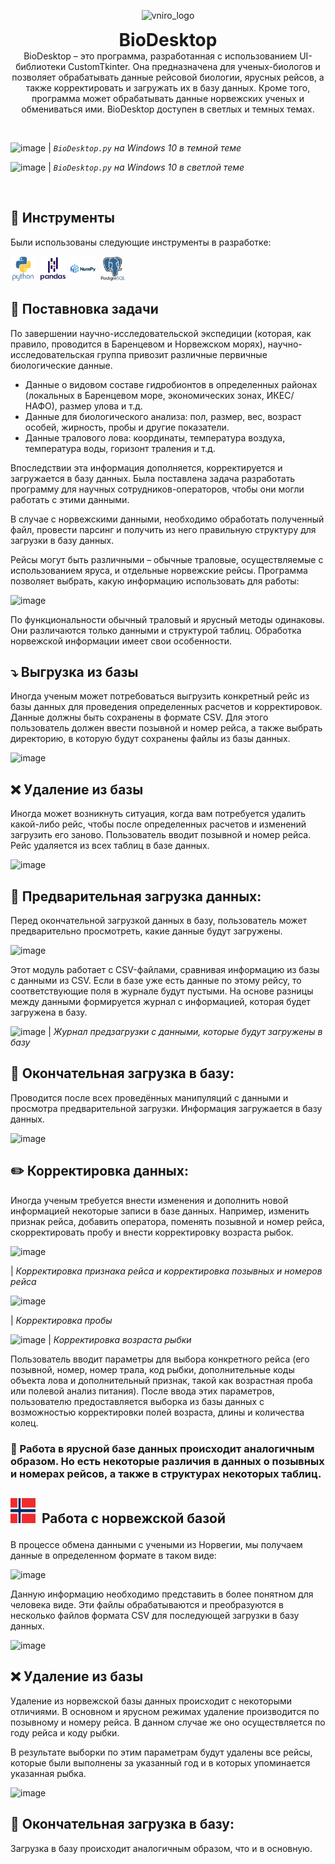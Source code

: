 <p align="center">
  
  <div id="header" align="center">
    
  ![vniro_logo](https://github.com/Leeralim/BioDesktop/assets/49206103/8d771b81-2e45-41d7-ab60-a1cf79e161cf)
  
  </div>
    
  <h1 align="center" style="margin: 0 auto 0 auto;">BioDesktop</h1>
  <p align="center" style="margin: 0 auto 0 auto;">BioDesktop – это программа, разработанная с использованием UI-библиотеки CustomTkinter. Она предназначена для ученых-биологов и позволяет обрабатывать данные рейсовой биологии, ярусных рейсов, а также корректировать и загружать их в базу данных. Кроме того, программа может обрабатывать данные норвежских ученых и обмениваться ими. BioDesktop доступен в светлых и темных темах.</p>
</p>

<br>

![image](https://github.com/Leeralim/BioDesktop/assets/49206103/0e9a96cd-df40-43fa-994d-769c414427e2)
| _`BioDesktop.py` на Windows 10 в темной теме_

![image](https://github.com/Leeralim/BioDesktop/assets/49206103/08fe7f4f-a777-4c18-b3ac-79b2bb99ce96)
| _`BioDesktop.py` на Windows 10 в светлой теме_

<br>


## 🔨 Инструменты
Были использованы следующие инструменты в разработке:
<div>
  <img src="https://github.com/devicons/devicon/blob/master/icons/python/python-original-wordmark.svg" title="Python" alt="Python" width="40" height="40"/>&nbsp;
  <img src="https://github.com/devicons/devicon/blob/master/icons/pandas/pandas-original-wordmark.svg" title="Pandas" alt="Pandas" width="40" height="40"/>&nbsp;
  <img src="https://github.com/devicons/devicon/blob/master/icons/numpy/numpy-original-wordmark.svg" title="Numpy" alt="Numpy" width="40" height="40"/>&nbsp;
  <img src="https://github.com/devicons/devicon/blob/master/icons/postgresql/postgresql-original-wordmark.svg" title="Postgresql" alt="Postgresql" width="40" height="40"/>&nbsp;
</div>


## 📝 Поставновка задачи
По завершении научно-исследовательской экспедиции (которая, как правило, проводится в Баренцевом и Норвежском морях), научно-исследовательская группа привозит различные первичные биологические данные. 
- Данные о видовом составе гидробионтов в определенных районах (локальных в Баренцевом море, экономических зонах, ИКЕС/НАФО), размер улова и т.д.
- Данные для биологического анализа: пол, размер, вес, возраст особей, жирность, пробы и другие показатели.
- Данные тралового лова: координаты, температура воздуха, температура воды, горизонт траления и т.д.

Впоследствии эта информация дополняется, корректируется и загружается в базу данных. Была поставлена задача разработать программу для научных сотрудников-операторов, чтобы они могли работать с этими данными.

В случае с норвежскими данными, необходимо обработать полученный файл, провести парсинг и получить из него правильную структуру для загрузки в базу данных.

Рейсы могут быть различными – обычные траловые, осуществляемые с использованием яруса, и отдельные норвежские рейсы. Программа позволяет выбрать, какую информацию использовать для работы:

![image](https://github.com/Leeralim/BioDesktop/assets/49206103/47bebdf9-8ac5-4544-b7f4-e074d5a7e782)

По функциональности обычный траловый и ярусный методы одинаковы. Они различаются только данными и структурой таблиц. Обработка норвежской информации имеет свои особенности.

## ⤵️ Выгрузка из базы

Иногда ученым может потребоваться выгрузить конкретный рейс из базы данных для проведения определенных расчетов и корректировок. 
Данные должны быть сохранены в формате CSV. Для этого пользователь должен ввести позывной и номер рейса, а также выбрать директорию, в которую будут сохранены файлы из базы данных.

![image](https://github.com/Leeralim/BioDesktop/assets/49206103/b676f293-0979-4310-a7d9-75fdc133507f)

## ❌ Удаление из базы
Иногда может возникнуть ситуация, когда вам потребуется удалить какой-либо рейс, чтобы после определенных расчетов и изменений загрузить его заново. Пользователь вводит позывной и номер рейса. Рейс удаляется из всех таблиц в базе данных.

![image](https://github.com/Leeralim/BioDesktop/assets/49206103/69c9b218-a882-45e6-b803-fa86eab6edb2)

## 📜 Предварительная загрузка данных:
Перед окончательной загрузкой данных в базу, пользователь может предварительно просмотреть, какие данные будут загружены. 

![image](https://github.com/Leeralim/BioDesktop/assets/49206103/ff0f874c-8936-4812-b39d-93b386d7a201)

Этот модуль работает с CSV-файлами, сравнивая информацию из базы с данными из CSV. Если в базе уже есть данные по этому рейсу, то соответствующие поля в журнале будут пустыми. 
На основе разницы между данными формируется журнал с информацией, которая будет загружена в базу.

![image](https://github.com/Leeralim/BioDesktop/assets/49206103/dfa00fde-be97-4c38-a6a3-943ab291bb85)
| _Журнал предзагрузки с данными, которые будут загружены в базу_

## 🐘 Окончательная загрузка в базу:
Проводится после всех проведённых манипуляций с данными и просмотра предварительной загрузки. Информация загружается в базу данных.

![image](https://github.com/Leeralim/BioDesktop/assets/49206103/a91f7dc3-7228-4afd-900d-8834ce4021f4)

## ✏️ Корректировка данных:
Иногда ученым требуется внести изменения и дополнить новой информацией некоторые записи в базе данных. Например, изменить признак рейса, добавить оператора, поменять позывной и номер рейса, скорректировать пробу и внести корректировку возраста рыбок.

![image](https://github.com/Leeralim/BioDesktop/assets/49206103/68b7fc10-66be-4218-bd75-b0c274991780)

| _Корректировка признака рейса и корректировка позывных и номеров рейса_


![image](https://github.com/Leeralim/BioDesktop/assets/49206103/3e76fe58-eef3-4f39-bd34-23755c99543b)

| _Корректировка пробы_


![image](https://github.com/Leeralim/BioDesktop/assets/49206103/7c808580-d20e-43b9-b85a-37754090ed4a)
| _Корректировка возраста рыбки_

Пользователь вводит параметры для выбора конкретного рейса (его позывной, номер, номер трала, код рыбки, дополнительные коды объекта лова и дополнительный признак, такой как возрастная проба или полевой анализ питания). 
После ввода этих параметров, пользователю предоставляется выборка из базы данных с возможностью корректировки полей возраста, длины и количества колец.

### 🎣 Работа в ярусной базе данных происходит аналогичным образом. Но есть некоторые различия в данных о позывных и номерах рейсов, а также в структурах некоторых таблиц.

## <p><img src="https://github.com/hampusborgos/country-flags/blob/main/svg/no.svg" title="Norway_flag" alt="Norway" width="40" height="40"/>&nbsp; Работа с норвежской базой </p>

В процессе обмена данными с учеными из Норвегии, мы получаем данные в определенном формате в таком виде:

![image](https://github.com/Leeralim/BioDesktop/assets/49206103/8396640f-8767-4b59-a028-0277eb8d2f57)

Данную информацию необходимо представить в более понятном для человека виде. Эти файлы обрабатываются и преобразуются в несколько файлов формата CSV для последующей загрузки в базу данных.

![image](https://github.com/Leeralim/BioDesktop/assets/49206103/3efd9721-0907-4e83-84a2-f58d2c4864e2)

## ❌ Удаление из базы
Удаление из норвежской базы данных происходит с некоторыми отличиями. В основном и ярусном режимах удаление производится по позывному и номеру рейса. В данном случае же оно осуществляется по году рейса и коду рыбки.

В результате выборки по этим параметрам будут удалены все рейсы, которые были выполнены за указанный год и в которых упоминается указанная рыбка.

![image](https://github.com/Leeralim/BioDesktop/assets/49206103/aa7c049b-8c2d-49fd-a2cf-7467e9453537)

## 🐘 Окончательная загрузка в базу: 
Загрузка в базу происходит аналогичным образом, что и в основную.
